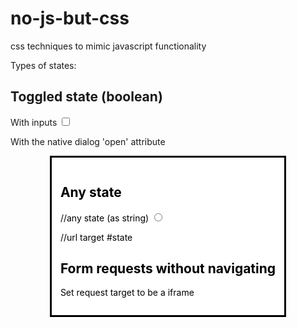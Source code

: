 # no-js-but-css
css techniques to mimic javascript functionality


Types of states:

## Toggled state (boolean)
With inputs
<input type="checkbox">

With the native dialog 'open' attribute
<dialog open>


## Any state 

//any state (as string)
<input value="state" type="radio">

//url target 
#state


## Form requests without navigating

Set request target to be a iframe
<form target="target-frame" action="/api/endpoint">
</form>
<iframe name="target-frame" hidden>

Use label to also change some state while performing a form submit
<--inside form -->
<button>
<label for='x'>Click</label>
</button>
<--inside form -->